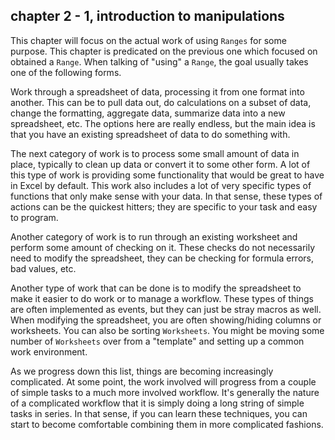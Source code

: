 ## chapter 2 - 1, introduction to manipulations

This chapter will focus on the actual work of using `Ranges` for some purpose. This chapter is predicated on the previous one which focused on obtained a `Range`. When talking of "using" a `Range`, the goal usually takes one of the following forms.

Work through a spreadsheet of data, processing it from one format into another. This can be to pull data out, do calculations on a subset of data, change the formatting, aggregate data, summarize data into a new spreadsheet, etc. The options here are really endless, but the main idea is that you have an existing spreadsheet of data to do something with.

The next category of work is to process some small amount of data in place, typically to clean up data or convert it to some other form. A lot of this type of work is providing some functionality that would be great to have in Excel by default. This work also includes a lot of very specific types of functions that only make sense with your data. In that sense, these types of actions can be the quickest hitters; they are specific to your task and easy to program.

Another category of work is to run through an existing worksheet and perform some amount of checking on it. These checks do not necessarily need to modify the spreadsheet, they can be checking for formula errors, bad values, etc.

Another type of work that can be done is to modify the spreadsheet to make it easier to do work or to manage a workflow. These types of things are often implemented as events, but they can just be stray macros as well. When modifying the spreadsheet, you are often showing/hiding columns or worksheets. You can also be sorting `Worksheets`. You might be moving some number of `Worksheets` over from a "template" and setting up a common work environment.

As we progress down this list, things are becoming increasingly complicated. At some point, the work involved will progress from a couple of simple tasks to a much more involved workflow. It's generally the nature of a complicated workflow that it is simply doing a long string of simple tasks in series. In that sense, if you can learn these techniques, you can start to become comfortable combining them in more complicated fashions.
